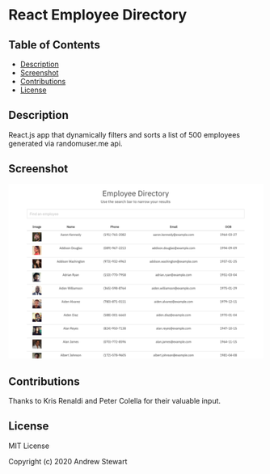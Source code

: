# React Employee Directory

## Table of Contents

- [Description](#description)
- [Screenshot](#screenshot)
- [Contributions](#contributions)
- [License](#license)

## Description

React.js app that dynamically filters and sorts a list of 500 employees generated via randomuser.me api.

## Screenshot

![Employee Directory UI](public/employee-dir-ui.png)

## Contributions

Thanks to Kris Renaldi and Peter Colella for their valuable input.

## License

MIT License

Copyright (c) 2020 Andrew Stewart
